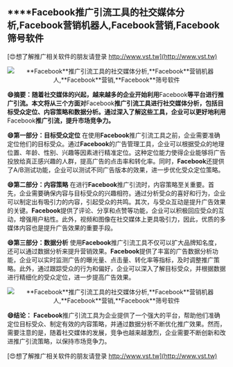## ****Facebook**推广引流工具的社交媒体分析,**Facebook**营销机器人,**Facebook**营销,**Facebook**筛号软件**

[😍想了解推广相关软件的朋友请登录 http://www.vst.tw](http://www.vst.tw)

 <center><img src="https://vst.tw/MP4/tuiguang/png/8.png" alt="**Facebook**推广引流工具的社交媒体分析,**Facebook**营销机器人,**Facebook**营销,**Facebook**筛号软件"></center>

**😄摘要：随着社交媒体的兴起，越来越多的企业开始利用**Facebook**等平台进行推广引流。本文将从三个方面对**Facebook**推广引流工具进行社交媒体分析，包括目标受众定位、内容策略和数据分析。通过深入了解这些工具，企业可以更好地利用**Facebook**推广引流，提升市场竞争力。**

**😄第一部分：目标受众定位**
在使用**Facebook**推广引流工具之前，企业需要准确定位他们的目标受众。通过**Facebook**的广告管理工具，企业可以根据受众的地理位置、年龄、性别、兴趣等因素进行精准定位。这种定位能力使得企业能够将广告投放给真正感兴趣的人群，提高广告的点击率和转化率。同时，**Facebook**还提供了A/B测试功能，企业可以测试不同广告版本的效果，进一步优化受众定位策略。

**😄第二部分：内容策略**
在进行**Facebook**推广引流时，内容策略至关重要。首先，企业需要确保内容与目标受众的兴趣相符。通过分析受众的喜好和行为，企业可以制定出有吸引力的内容，引起受众的共鸣。其次，与受众互动是提升广告效果的关键。**Facebook**提供了评论、分享和点赞等功能，企业可以积极回应受众的互动，增强用户粘性。此外，视频和图像在社交媒体上更具吸引力，因此，优质的多媒体内容也是提升广告效果的重要手段。

**😄第三部分：数据分析**
使用**Facebook**推广引流工具不仅可以扩大品牌知名度，还可以通过数据分析来提升营销效果。**Facebook**提供了丰富的广告数据分析功能，企业可以实时监测广告的曝光量、点击量、转化率等指标，及时调整推广策略。此外，通过跟踪受众的行为和偏好，企业可以深入了解目标受众，并根据数据进行精细化的受众定位，进一步提高广告效果。

 <center><img src="https://vst.tw/MP4/tuiguang/png/3.png" alt="**Facebook**推广引流工具的社交媒体分析,**Facebook**营销机器人,**Facebook**营销,**Facebook**筛号软件"></center>

**😄结论：**
**Facebook**推广引流工具为企业提供了一个强大的平台，帮助他们准确定位目标受众、制定有效的内容策略，并通过数据分析不断优化推广效果。然而，需要注意的是，随着社交媒体的发展，竞争也越来越激烈，企业需要不断创新和改进推广引流策略，以保持市场竞争力。

[😍想了解推广相关软件的朋友请登录 http://www.vst.tw](http://www.vst.tw)



